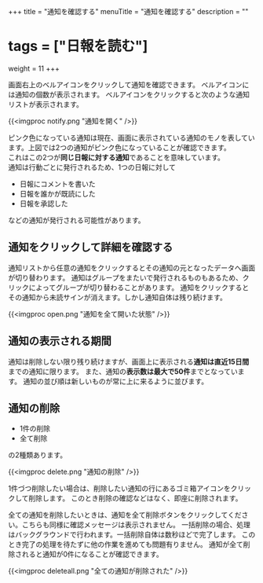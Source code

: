 +++
title = "通知を確認する"
menuTitle = "通知を確認する"
description = ""
# tags = ["日報を読む"]
weight = 11
+++

画面右上のベルアイコンをクリックして通知を確認できます。
ベルアイコンには通知の個数が表示されます。
ベルアイコンをクリックすると次のような通知リストが表示されます。

{{<imgproc notify.png "通知を開く" />}}

ピンク色になっている通知は現在、画面に表示されている通知のモノを表しています。上図では2つの通知がピンク色になっていることが確認できます。  
これはこの2つが**同じ日報に対する通知**であることを意味しています。  
通知は行動ごとに発行されるため、1つの日報に対して

- 日報にコメントを書いた
- 日報を誰かが既読にした
- 日報を承認した

などの通知が発行される可能性があります。

## 通知をクリックして詳細を確認する

通知リストから任意の通知をクリックするとその通知の元となったデータへ画面が切り替わります。
通知はグループをまたいで発行されるものもあるため、クリックによってグループが切り替わることがあります。
通知をクリックするとその通知から未読サインが消えます。しかし通知自体は残り続けます。

{{<imgproc open.png "通知を全て開いた状態" />}}


## 通知の表示される期間

通知は削除しない限り残り続けますが、画面上に表示される**通知は直近15日間**までの通知に限ります。
また、通知の**表示数は最大で50件**までとなっています。
通知の並び順は新しいものが常に上に来るように並びます。

## 通知の削除

- 1件の削除
- 全て削除

の2種類あります。

{{<imgproc delete.png "通知の削除" />}}

1件づつ削除したい場合は、削除したい通知の行にあるゴミ箱アイコンをクリックして削除します。
このとき削除の確認などはなく、即座に削除されます。

全ての通知を削除したいときは、通知を全て削除ボタンをクリックしてください。こちらも同様に確認メッセージは表示されません。
一括削除の場合、処理はバックグラウンドで行われます。一括削除自体は数秒ほどで完了します。
このとき完了の処理を待たずに他の作業を進めても問題有りません。
通知が全て削除されると通知が0件になることが確認できます。

{{<imgproc deleteall.png "全ての通知が削除された" />}}
